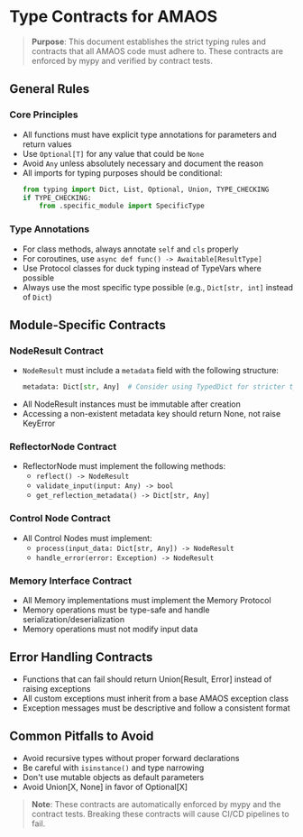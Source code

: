 # Type Contracts for AMAOS

> **Purpose**: This document establishes the strict typing rules and contracts that all AMAOS code must adhere to.
> These contracts are enforced by mypy and verified by contract tests.

## General Rules

### Core Principles
- All functions must have explicit type annotations for parameters and return values
- Use `Optional[T]` for any value that could be `None`
- Avoid `Any` unless absolutely necessary and document the reason
- All imports for typing purposes should be conditional:
  ```python
  from typing import Dict, List, Optional, Union, TYPE_CHECKING
  if TYPE_CHECKING:
      from .specific_module import SpecificType
  ```

### Type Annotations
- For class methods, always annotate `self` and `cls` properly
- For coroutines, use `async def func() -> Awaitable[ResultType]`
- Use Protocol classes for duck typing instead of TypeVars where possible
- Always use the most specific type possible (e.g., `Dict[str, int]` instead of `Dict`)

## Module-Specific Contracts

### NodeResult Contract
- `NodeResult` must include a `metadata` field with the following structure:
  ```python
  metadata: Dict[str, Any]  # Consider using TypedDict for stricter typing
  ```
- All NodeResult instances must be immutable after creation
- Accessing a non-existent metadata key should return None, not raise KeyError

### ReflectorNode Contract
- ReflectorNode must implement the following methods:
  - `reflect() -> NodeResult`
  - `validate_input(input: Any) -> bool`
  - `get_reflection_metadata() -> Dict[str, Any]`

### Control Node Contract
- All Control Nodes must implement:
  - `process(input_data: Dict[str, Any]) -> NodeResult`
  - `handle_error(error: Exception) -> NodeResult`

### Memory Interface Contract
- All Memory implementations must implement the Memory Protocol
- Memory operations must be type-safe and handle serialization/deserialization
- Memory operations must not modify input data

## Error Handling Contracts
- Functions that can fail should return Union[Result, Error] instead of raising exceptions
- All custom exceptions must inherit from a base AMAOS exception class
- Exception messages must be descriptive and follow a consistent format

## Common Pitfalls to Avoid
- Avoid recursive types without proper forward declarations
- Be careful with `isinstance()` and type narrowing
- Don't use mutable objects as default parameters
- Avoid Union[X, None] in favor of Optional[X]

> **Note**: These contracts are automatically enforced by mypy and the contract tests.
> Breaking these contracts will cause CI/CD pipelines to fail.
